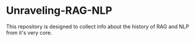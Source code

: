 # Unraveling-RAG-NLP
This repository is designed to collect info about the history of RAG and NLP from it's very core.
